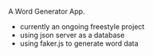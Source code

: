 A Word Generator App.

- currently an ongoing freestyle project
- using json server as a database
- using faker.js to generate word data
